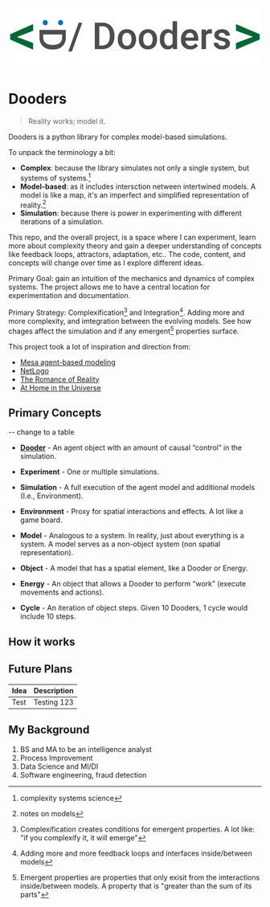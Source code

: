 ![dooders logo](./docs/dooder_logo.png)
# Dooders
  
 
> Reality works; model it.  
  
  
Dooders is a python library for complex model-based simulations.  

To unpack the terminology a bit:  
* **Complex**: because the library simulates not only a single system, but systems of systems.[^1]  
* **Model-based**: as it includes intersction netween intertwined models. A model is like a map, it's an imperfect and simplified representation of reality.[^2]  
* **Simulation**: because there is power in experimenting with different iterations of a simulation.  

This repo, and the overall project, is a space where I can experiment, learn more about complexity theory and gain a deeper understanding of concepts like feedback loops, attractors, adaptation, etc.. The code, content, and concepts will change over time as I explore different ideas.  

Primary Goal: gain an intuition of the mechanics and dynamics of complex systems. The project allows me to have a central location for experimentation and documentation.  

Primary Strategy: Complexification[^3] and Integration[^4]. Adding more and more complexity, and imtegration between the evolving models. See how chages affect the simulation and if any emergent[^5] properties surface.  


This project took a lot of inspiration and direction from:

- [Mesa agent-based modeling](https://github.com/projectmesa/mesa)
- [NetLogo](https://github.com/NetLogo/NetLogo)
- [The Romance of Reality](https://www.amazon.com/Romance-Reality-Organizes-Consciousness-Complexity-ebook/dp/B09GW3G45J/ref=tmm_kin_swatch_0?_encoding=UTF8&qid=1661627602&sr=8-2)
- [At Home in the Universe](https://www.amazon.com/At-Home-Universe-Self-Organization-Complexity-ebook/dp/B004VEEO12/ref=tmm_kin_swatch_0?_encoding=UTF8&qid=1661627686&sr=8-1)

## Primary Concepts

-- change to a table

- [**Dooder**](docs/Dooder.md) - An agent object with an amount of causal “control” in the simulation.

- **Experiment** - One or multiple simulations.

- **Simulation** - A full execution of the agent model and additional models (I.e., Environment).

- **Environment** - Proxy for spatial interactions and effects. A lot like a game board.

- **Model** - Analogous to a system. In reality, just about everything is a system. A model serves as a non-object system (non spatial representation).

- **Object** - A model that has a spatial element, like a Dooder or Energy.

- **Energy** - An object that allows a Dooder to perform “work” (execute movements and actions).

- **Cycle** - An iteration of object steps. Given 10 Dooders, 1 cycle would include 10 steps.


## How it works

## Future Plans

| Idea | Description |
| ---- | ----------- |
| Test | Testing 123 |  

## My Background
  
1. BS and MA to be an intelligence analyst
2. Process Improvement
3. Data Science and Ml/Dl
4. Software engineering, fraud detection


[^1]: complexity systems science
[^2]: notes on models
[^3]: Complexification creates conditions for emergent properties. A lot like: "if you complexify it, it will emerge"
[^4]: Adding more and more feedback loops and interfaces inside/between models
[^5]: Emergent properties are properties that only exisit from the imteractions inside/between models. A property that is "greater than the sum of its parts"
